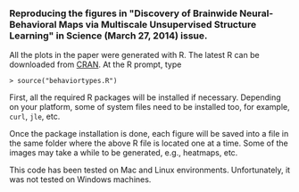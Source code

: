 ### Reproducing the figures in "Discovery of Brainwide Neural-Behavioral Maps via Multiscale Unsupervised Structure Learning" in Science (March 27, 2014) issue.
   
All the plots in the paper were generated with R.
The latest R can be downloaded from [CRAN](http://cran.us.r-project.org).
At the R prompt, type

```
> source("behaviortypes.R")
```

First, all the required R packages will be installed if
necessary. Depending on your platform, some of system files need to be
installed too, for example, `curl`, `jle`, etc.

Once the package installation is done, each figure will be saved into
a file in the same folder where the above R file is located one at a
time. Some of the images may take a while to be generated, e.g.,
heatmaps, etc.

This code has been tested on Mac and Linux
environments. Unfortunately, it was not tested on Windows machines.
